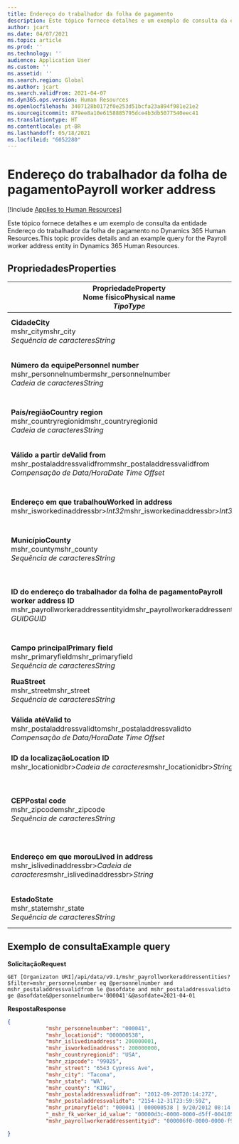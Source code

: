 ```yaml
---
title: Endereço do trabalhador da folha de pagamento
description: Este tópico fornece detalhes e um exemplo de consulta da entidade Endereço do trabalhador da folha de pagamento no Dynamics 365 Human Resources.
author: jcart
ms.date: 04/07/2021
ms.topic: article
ms.prod: ''
ms.technology: ''
audience: Application User
ms.custom: ''
ms.assetid: ''
ms.search.region: Global
ms.author: jcart
ms.search.validFrom: 2021-04-07
ms.dyn365.ops.version: Human Resources
ms.openlocfilehash: 3407128b0172f0e253d51bcfa23a894f981e21e2
ms.sourcegitcommit: 879ee8a10e6158885795dce4b3db5077540eec41
ms.translationtype: HT
ms.contentlocale: pt-BR
ms.lasthandoff: 05/18/2021
ms.locfileid: "6052280"
---
```

# <a name="payroll-worker-address"></a><span data-ttu-id="41024-103">Endereço do trabalhador da folha de pagamento</span><span class="sxs-lookup"><span data-stu-id="41024-103">Payroll worker address</span></span>

[!include [Applies to Human Resources](../includes/applies-to-hr.md)]

<span data-ttu-id="41024-104">Este tópico fornece detalhes e um exemplo de consulta da entidade Endereço do trabalhador da folha de pagamento no Dynamics 365 Human Resources.</span><span class="sxs-lookup"><span data-stu-id="41024-104">This topic provides details and an example query for the Payroll worker address entity in Dynamics 365 Human Resources.</span></span>

## <a name="properties"></a><span data-ttu-id="41024-105">Propriedades</span><span class="sxs-lookup"><span data-stu-id="41024-105">Properties</span></span>

| <span data-ttu-id="41024-106">Propriedade</span><span class="sxs-lookup"><span data-stu-id="41024-106">Property</span></span><br><span data-ttu-id="41024-107">**Nome físico**</span><span class="sxs-lookup"><span data-stu-id="41024-107">**Physical name**</span></span><br><span data-ttu-id="41024-108">**_Tipo_**</span><span class="sxs-lookup"><span data-stu-id="41024-108">**_Type_**</span></span> | <span data-ttu-id="41024-109">Usar</span><span class="sxs-lookup"><span data-stu-id="41024-109">Use</span></span> | <span data-ttu-id="41024-110">descrição</span><span class="sxs-lookup"><span data-stu-id="41024-110">Description</span></span> |
| --- | --- | --- |
| <span data-ttu-id="41024-111">**Cidade**</span><span class="sxs-lookup"><span data-stu-id="41024-111">**City**</span></span><br><span data-ttu-id="41024-112">mshr_city</span><span class="sxs-lookup"><span data-stu-id="41024-112">mshr_city</span></span><br><span data-ttu-id="41024-113">*Sequência de caracteres*</span><span class="sxs-lookup"><span data-stu-id="41024-113">*String*</span></span> | <span data-ttu-id="41024-114">Somente leitura</span><span class="sxs-lookup"><span data-stu-id="41024-114">Read-only</span></span><br><span data-ttu-id="41024-115">Obrigatório</span><span class="sxs-lookup"><span data-stu-id="41024-115">Required</span></span> | <span data-ttu-id="41024-116">A cidade definida para o endereço.</span><span class="sxs-lookup"><span data-stu-id="41024-116">The city defined for the address.</span></span>   |
| <span data-ttu-id="41024-117">**Número da equipe**</span><span class="sxs-lookup"><span data-stu-id="41024-117">**Personnel number**</span></span><br><span data-ttu-id="41024-118">mshr_personnelnumber</span><span class="sxs-lookup"><span data-stu-id="41024-118">mshr_personnelnumber</span></span><br><span data-ttu-id="41024-119">*Cadeia de caracteres*</span><span class="sxs-lookup"><span data-stu-id="41024-119">*String*</span></span> | <span data-ttu-id="41024-120">Somente leitura</span><span class="sxs-lookup"><span data-stu-id="41024-120">Read-only</span></span><br><span data-ttu-id="41024-121">Obrigatório</span><span class="sxs-lookup"><span data-stu-id="41024-121">Required</span></span> | <span data-ttu-id="41024-122">O número da equipe exclusiva do funcionário.</span><span class="sxs-lookup"><span data-stu-id="41024-122">The employee's unique personnel number.</span></span>  |
| <span data-ttu-id="41024-123">**País/região**</span><span class="sxs-lookup"><span data-stu-id="41024-123">**Country region**</span></span><br><span data-ttu-id="41024-124">mshr_countryregionid</span><span class="sxs-lookup"><span data-stu-id="41024-124">mshr_countryregionid</span></span><br><span data-ttu-id="41024-125">*Cadeia de caracteres*</span><span class="sxs-lookup"><span data-stu-id="41024-125">*String*</span></span> | <span data-ttu-id="41024-126">Somente leitura</span><span class="sxs-lookup"><span data-stu-id="41024-126">Read-only</span></span><br><span data-ttu-id="41024-127">Obrigatório</span><span class="sxs-lookup"><span data-stu-id="41024-127">Required</span></span> | <span data-ttu-id="41024-128">O país ou região definida para o endereço</span><span class="sxs-lookup"><span data-stu-id="41024-128">The country region defined for the address</span></span>  |
| <span data-ttu-id="41024-129">**Válido a partir de**</span><span class="sxs-lookup"><span data-stu-id="41024-129">**Valid from**</span></span><br><span data-ttu-id="41024-130">mshr_postaladdressvalidfrom</span><span class="sxs-lookup"><span data-stu-id="41024-130">mshr_postaladdressvalidfrom</span></span><br><span data-ttu-id="41024-131">*Compensação de Data/Hora*</span><span class="sxs-lookup"><span data-stu-id="41024-131">*Date Time Offset*</span></span> | <span data-ttu-id="41024-132">Somente leitura</span><span class="sxs-lookup"><span data-stu-id="41024-132">Read-only</span></span> <br><span data-ttu-id="41024-133">Obrigatório</span><span class="sxs-lookup"><span data-stu-id="41024-133">Required</span></span> | <span data-ttu-id="41024-134">Data a partir da qual o endereço é válido.</span><span class="sxs-lookup"><span data-stu-id="41024-134">The date the address is valid from.</span></span> |
| <span data-ttu-id="41024-135">**Endereço em que trabalhou**</span><span class="sxs-lookup"><span data-stu-id="41024-135">**Worked in address**</span></span><br><span data-ttu-id="41024-136">mshr_isworkedinaddressbr>*Int32*</span><span class="sxs-lookup"><span data-stu-id="41024-136">mshr_isworkedinaddressbr>*Int32*</span></span> | <span data-ttu-id="41024-137">Somente leitura</span><span class="sxs-lookup"><span data-stu-id="41024-137">Read-only</span></span><br><span data-ttu-id="41024-138">Obrigatório</span><span class="sxs-lookup"><span data-stu-id="41024-138">Required</span></span> | <span data-ttu-id="41024-139">Indica se o endereço é onde o funcionário trabalha.</span><span class="sxs-lookup"><span data-stu-id="41024-139">Denotes if the address is where the employee works.</span></span> |
| <span data-ttu-id="41024-140">**Município**</span><span class="sxs-lookup"><span data-stu-id="41024-140">**County**</span></span><br><span data-ttu-id="41024-141">mshr_county</span><span class="sxs-lookup"><span data-stu-id="41024-141">mshr_county</span></span><br><span data-ttu-id="41024-142">*Sequência de caracteres*</span><span class="sxs-lookup"><span data-stu-id="41024-142">*String*</span></span> | <span data-ttu-id="41024-143">Somente leitura</span><span class="sxs-lookup"><span data-stu-id="41024-143">Read-only</span></span><br><span data-ttu-id="41024-144">Obrigatório</span><span class="sxs-lookup"><span data-stu-id="41024-144">Required</span></span> | <span data-ttu-id="41024-145">O município definido para o endereço.</span><span class="sxs-lookup"><span data-stu-id="41024-145">The county defined for the address.</span></span>  |
| <span data-ttu-id="41024-146">**ID do endereço do trabalhador da folha de pagamento**</span><span class="sxs-lookup"><span data-stu-id="41024-146">**Payroll worker address ID**</span></span><br><span data-ttu-id="41024-147">mshr_payrollworkeraddressentityid</span><span class="sxs-lookup"><span data-stu-id="41024-147">mshr_payrollworkeraddressentityid</span></span><br><span data-ttu-id="41024-148">*GUID*</span><span class="sxs-lookup"><span data-stu-id="41024-148">*GUID*</span></span> | <span data-ttu-id="41024-149">Obrigatório</span><span class="sxs-lookup"><span data-stu-id="41024-149">Required</span></span><br><span data-ttu-id="41024-150">Gerado pelo sistema</span><span class="sxs-lookup"><span data-stu-id="41024-150">System generated</span></span> | <span data-ttu-id="41024-151">Um valor GUID gerado pelo sistema para identificar exclusivamente o endereço.</span><span class="sxs-lookup"><span data-stu-id="41024-151">A system-generated GUID value to uniquely identify the address.</span></span>  |
| <span data-ttu-id="41024-152">**Campo principal**</span><span class="sxs-lookup"><span data-stu-id="41024-152">**Primary field**</span></span><br><span data-ttu-id="41024-153">mshr_primaryfield</span><span class="sxs-lookup"><span data-stu-id="41024-153">mshr_primaryfield</span></span><br><span data-ttu-id="41024-154">*Sequência de caracteres*</span><span class="sxs-lookup"><span data-stu-id="41024-154">*String*</span></span> | <span data-ttu-id="41024-155">Somente leitura</span><span class="sxs-lookup"><span data-stu-id="41024-155">Read-only</span></span><br><span data-ttu-id="41024-156">Obrigatório</span><span class="sxs-lookup"><span data-stu-id="41024-156">Required</span></span> |  |
| <span data-ttu-id="41024-157">**Rua**</span><span class="sxs-lookup"><span data-stu-id="41024-157">**Street**</span></span><br><span data-ttu-id="41024-158">mshr_street</span><span class="sxs-lookup"><span data-stu-id="41024-158">mshr_street</span></span><br><span data-ttu-id="41024-159">*Sequência de caracteres*</span><span class="sxs-lookup"><span data-stu-id="41024-159">*String*</span></span> | <span data-ttu-id="41024-160">Somente leitura</span><span class="sxs-lookup"><span data-stu-id="41024-160">Read-only</span></span><br><span data-ttu-id="41024-161">Obrigatório</span><span class="sxs-lookup"><span data-stu-id="41024-161">Required</span></span> | <span data-ttu-id="41024-162">A rua definida para o endereço.</span><span class="sxs-lookup"><span data-stu-id="41024-162">The street defined for the address.</span></span> |
| <span data-ttu-id="41024-163">**Válida até**</span><span class="sxs-lookup"><span data-stu-id="41024-163">**Valid to**</span></span><br><span data-ttu-id="41024-164">mshr_postaladdressvalidto</span><span class="sxs-lookup"><span data-stu-id="41024-164">mshr_postaladdressvalidto</span></span><br><span data-ttu-id="41024-165">*Compensação de Data/Hora*</span><span class="sxs-lookup"><span data-stu-id="41024-165">*Date Time Offset*</span></span> | <span data-ttu-id="41024-166">Somente leitura</span><span class="sxs-lookup"><span data-stu-id="41024-166">Read-only</span></span> <br><span data-ttu-id="41024-167">Obrigatório</span><span class="sxs-lookup"><span data-stu-id="41024-167">Required</span></span> | <span data-ttu-id="41024-168">Data até a qual o endereço é válido.</span><span class="sxs-lookup"><span data-stu-id="41024-168">The date the address is valid to.</span></span>  |
| <span data-ttu-id="41024-169">**ID da localização**</span><span class="sxs-lookup"><span data-stu-id="41024-169">**Location ID**</span></span><br><span data-ttu-id="41024-170">mshr_locationidbr>*Cadeia de caracteres*</span><span class="sxs-lookup"><span data-stu-id="41024-170">mshr_locationidbr>*String*</span></span> | <span data-ttu-id="41024-171">Somente leitura</span><span class="sxs-lookup"><span data-stu-id="41024-171">Read-only</span></span> <br><span data-ttu-id="41024-172">Obrigatório</span><span class="sxs-lookup"><span data-stu-id="41024-172">Required</span></span> | <span data-ttu-id="41024-173">A ID do endereço.</span><span class="sxs-lookup"><span data-stu-id="41024-173">The ID for the address.</span></span>  |
| <span data-ttu-id="41024-174">**CEP**</span><span class="sxs-lookup"><span data-stu-id="41024-174">**Postal code**</span></span><br><span data-ttu-id="41024-175">mshr_zipcode</span><span class="sxs-lookup"><span data-stu-id="41024-175">mshr_zipcode</span></span><br><span data-ttu-id="41024-176">*Sequência de caracteres*</span><span class="sxs-lookup"><span data-stu-id="41024-176">*String*</span></span> | <span data-ttu-id="41024-177">Somente leitura</span><span class="sxs-lookup"><span data-stu-id="41024-177">Read-only</span></span> <br><span data-ttu-id="41024-178">Obrigatório</span><span class="sxs-lookup"><span data-stu-id="41024-178">Required</span></span> |<span data-ttu-id="41024-179">O número de identificação definido para o funcionário.</span><span class="sxs-lookup"><span data-stu-id="41024-179">The identification number defined for the employee.</span></span>  |
| <span data-ttu-id="41024-180">**Endereço em que morou**</span><span class="sxs-lookup"><span data-stu-id="41024-180">**Lived in address**</span></span><br><span data-ttu-id="41024-181">mshr_islivedinaddressbr>*Cadeia de caracteres*</span><span class="sxs-lookup"><span data-stu-id="41024-181">mshr_islivedinaddressbr>*String*</span></span> | <span data-ttu-id="41024-182">Somente leitura</span><span class="sxs-lookup"><span data-stu-id="41024-182">Read-only</span></span><br><span data-ttu-id="41024-183">Obrigatório</span><span class="sxs-lookup"><span data-stu-id="41024-183">Required</span></span> | <span data-ttu-id="41024-184">Indica se o endereço é onde o funcionário mora.</span><span class="sxs-lookup"><span data-stu-id="41024-184">Denotes if the address is where the employee lives.</span></span> |
| <span data-ttu-id="41024-185">**Estado**</span><span class="sxs-lookup"><span data-stu-id="41024-185">**State**</span></span><br><span data-ttu-id="41024-186">mshr_state</span><span class="sxs-lookup"><span data-stu-id="41024-186">mshr_state</span></span><br><span data-ttu-id="41024-187">*Sequência de caracteres*</span><span class="sxs-lookup"><span data-stu-id="41024-187">*String*</span></span> | <span data-ttu-id="41024-188">Somente leitura</span><span class="sxs-lookup"><span data-stu-id="41024-188">Read-only</span></span><br><span data-ttu-id="41024-189">Obrigatório</span><span class="sxs-lookup"><span data-stu-id="41024-189">Required</span></span> | <span data-ttu-id="41024-190">O estado definido para o endereço.</span><span class="sxs-lookup"><span data-stu-id="41024-190">The state defined for the address.</span></span>  |

## <a name="example-query"></a><span data-ttu-id="41024-191">Exemplo de consulta</span><span class="sxs-lookup"><span data-stu-id="41024-191">Example query</span></span>

<span data-ttu-id="41024-192">**Solicitação**</span><span class="sxs-lookup"><span data-stu-id="41024-192">**Request**</span></span>

```http
GET [Organizaton URI]/api/data/v9.1/mshr_payrollworkeraddressentities?$filter=mshr_personnelnumber eq @personnelnumber and mshr_postaladdressvalidfrom le @asofdate and mshr_postaladdressvalidto ge @asofdate&@personnelnumber='000041'&@asofdate=2021-04-01
```

<span data-ttu-id="41024-193">**Resposta**</span><span class="sxs-lookup"><span data-stu-id="41024-193">**Response**</span></span>

```json
{
            "mshr_personnelnumber": "000041",
            "mshr_locationid": "000000538",
            "mshr_islivedinaddress": 200000001,
            "mshr_isworkedinaddress": 200000000,
            "mshr_countryregionid": "USA",
            "mshr_zipcode": "99025",
            "mshr_street": "6543 Cypress Ave",
            "mshr_city": "Tacoma",
            "mshr_state": "WA",
            "mshr_county": "KING",
            "mshr_postaladdressvalidfrom": "2012-09-20T20:14:27Z",
            "mshr_postaladdressvalidto": "2154-12-31T23:59:59Z",
            "mshr_primaryfield": "000041 | 000000538 | 9/20/2012 08:14:27 pm",
            "_mshr_fk_worker_id_value": "00000d3c-0000-0000-d5ff-004105000000",
            "mshr_payrollworkeraddressentityid": "000006f0-0000-0000-f90f-014105000000"

}
```
